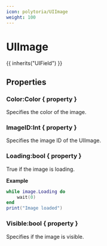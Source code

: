 ```yaml
---
icon: polytoria/UIImage
weight: 100
---
```


# UIImage

{{ inherits("UIField") }}

## Properties

### Color:Color { property }

Specifies the color of the image.

### ImageID:Int { property }

Specifies the image ID of the UIImage.

### Loading:bool { property }

True if the image is loading.

**Example**

```lua
while image.Loading do
    wait(0)
end
print("Image loaded")
```

### Visible:bool { property }

Specifies if the image is visible.

